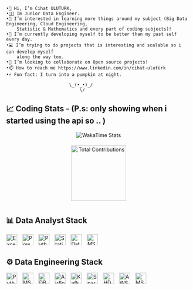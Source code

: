     •👋 Hi, I’m Cihat ULUTURK,
    •🧑‍💼 Im Junior Data Engineer.
    •👀 I’m interested in learning more things around my subject (Big Data Engineering, Cloud Engineering, 
        Statistic & Mathematics and every part of coding subjects)!
    •🌱 I’m currently developing myself to be better than my past self every day.
    •💻 I’m trying to do projects that is interesting and scalable so i can develop myself 
        along the way too.
    •💞️ I’m looking to collaborate on Open source projects!
    •📫 How to reach me https://www.linkedin.com/in/cihat-ulutürk
    •⚡ Fun fact: I turn into a pumpkin at night.
                                        
                            \_(•_•)_/
                                \/

## 📈 Coding Stats - (P.s: only showing when i started using the api so .. )
<div align="center">
  <img src="https://github-readme-stats.vercel.app/api/wakatime?username=waltzofflowers&layout=compact&range=all_time&theme=dark&hide_progress=true&hide_title=true&custom_title=My%20WakaTime%20Stats" alt="WakaTime Stats" />
</div>

<div align="center" style="margin-top: 20px;">
  <img src="https://github-readme-stats.vercel.app/api?username=waltzofflowers&count_private=true&show_icons=true&hide=prs&theme=dark" alt="Total Contributions" height="150" />
</div>

#

              
## 📊 Data Analyst Stack
<span style="padding-right: 10px;">
  <img src="https://img.shields.io/badge/Excel-217346?style=flat-square&logo=microsoft-excel&logoColor=white" alt="Excel" height="30"/>
</span>
<span style="padding-right: 10px;">
  <img src="https://img.shields.io/badge/Power_BI-F2C811?style=flat-square&logo=power-bi&logoColor=black" alt="Power BI" height="30"/>
</span>
<span style="padding-right: 10px;">
  <img src="https://img.shields.io/badge/Python-3776AB?style=flat-square&logo=python&logoColor=white" alt="Python" height="30"/>
</span>
<span style="padding-right: 10px;">
  <img src="https://img.shields.io/badge/Statistics-4CAF50?style=flat-square&logo=google-analytics&logoColor=white" alt="Statistics" height="30"/>
</span>
<span style="padding-right: 10px;">
  <img src="https://img.shields.io/badge/Data_Visualization-FF6F00?style=flat-square&logo=tableau&logoColor=white" alt="Data Visualization" height="30"/>
</span>
<span style="padding-right: 10px;">
  <img src="https://img.shields.io/badge/MSSQL-CC2927?style=flat-square&logo=microsoft-sql-server&logoColor=white" alt="MSSQL" height="30"/>
</span>

## ⚙️ Data Engineering Stack
<span style="padding-right: 10px;">
  <img src="https://img.shields.io/badge/Python-3776AB?style=flat-square&logo=python&logoColor=white" alt="Python" height="30"/>
</span>
<span style="padding-right: 10px;">
  <img src="https://img.shields.io/badge/MSSQL-CC2927?style=flat-square&logo=microsoft-sql-server&logoColor=white" alt="MSSQL" height="30"/>
</span>
<span style="padding-right: 10px;">
  <img src="https://img.shields.io/badge/DBMS-3E4A89?style=flat-square&logo=databricks&logoColor=white" alt="DBMS" height="30"/>
</span>
<span style="padding-right: 10px;">
  <img src="https://img.shields.io/badge/Airflow-0171C5?style=flat-square&logo=apache-airflow&logoColor=white" alt="Airflow" height="30"/>
</span>
<span style="padding-right: 10px;">
  <img src="https://img.shields.io/badge/Kafka-231F20?style=flat-square&logo=apache-kafka&logoColor=white" alt="Kafka" height="30"/>
</span>
<span style="padding-right: 10px;">
  <img src="https://img.shields.io/badge/Spark-E25A1C?style=flat-square&logo=apache-spark&logoColor=white" alt="Spark" height="30"/>
</span>
<span style="padding-right: 10px;">
  <img src="https://img.shields.io/badge/HDFS-4E4D1D?style=flat-square&logo=apache-hadoop&logoColor=white" alt="HDFS" height="30"/>
</span>
<span style="padding-right: 10px;">
  <img src="https://img.shields.io/badge/AWS-232F3E?style=flat-square&logo=amazon&logoColor=white" alt="AWS" height="30"/>
</span>
<span style="padding-right: 10px;">
  <img src="https://img.shields.io/badge/MSSQL-CC2927?style=flat-square&logo=microsoft-sql-server&logoColor=white" alt="MSSQL" height="30"/>
</span>
